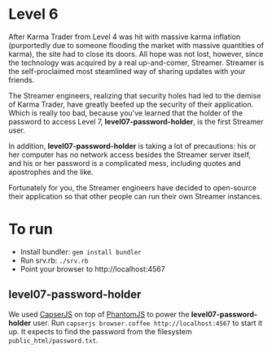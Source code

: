 # Level 6

After Karma Trader from Level 4 was hit with massive karma inflation
(purportedly due to someone flooding the market with massive quantities of
karma), the site had to close its doors. All hope was not lost, however, since
the technology was acquired by a real up-and-comer, Streamer. Streamer is the
self-proclaimed most steamlined way of sharing updates with your friends.

The Streamer engineers, realizing that security holes had led to the demise of
Karma Trader, have greatly beefed up the security of their application. Which
is really too bad, because you've learned that the holder of the password to
access Level 7, **level07-password-holder**, is the first Streamer user.

In addition, **level07-password-holder** is taking a lot of precautions: his or
her computer has no network access besides the Streamer server itself, and his
or her password is a complicated mess, including quotes and apostrophes and the
like.

Fortunately for you, the Streamer engineers have decided to open-source their
application so that other people can run their own Streamer instances.

# To run

- Install bundler: `gem install bundler`
- Run srv.rb: `./srv.rb`
- Point your browser to http://localhost:4567

## level07-password-holder

We used [CapserJS](http://casperjs.org/) on top of
[PhantomJS](http://phantomjs.org/) to power the **level07-password-holder**
user. Run `capserjs browser.coffee http://localhost:4567` to start it up. It
expects to find the password from the filesystem `public_html/password.txt`.
